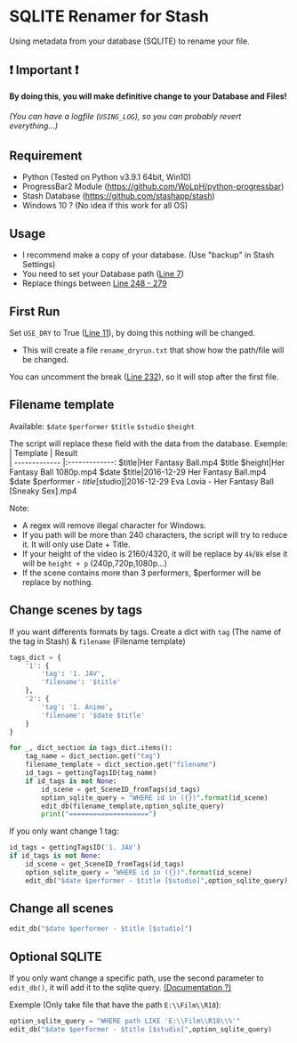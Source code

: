# SQLITE Renamer for Stash
Using metadata from your database (SQLITE) to rename your file.

## :exclamation: Important :exclamation:
**By doing this, you will make definitive change to your Database and Files!** 
###### (You can have a logfile (`USING_LOG`), so you can probably revert everything...)


## Requirement
- Python (Tested on Python v3.9.1 64bit, Win10)
- ProgressBar2 Module (https://github.com/WoLpH/python-progressbar)
- Stash Database (https://github.com/stashapp/stash)
- Windows 10 ? (No idea if this work for all OS)

## Usage

- I recommend make a copy of your database. (Use "backup" in Stash Settings)
- You need to set your Database path ([Line 7](Stash_Sqlite_Renamer.py#L7))
- Replace things between [Line 248 - 279](Stash_Sqlite_Renamer.py#L248)


## First Run
Set `USE_DRY` to True ([Line 11](Stash_Sqlite_Renamer.py#L11)), by doing this nothing will be changed.
- This will create a file `rename_dryrun.txt` that show how the path/file will be changed.

You can uncomment the break ([Line 232](Stash_Sqlite_Renamer.py#L232)), so it will stop after the first file.

## Filename template
Available: `$date` `$performer` `$title` `$studio` `$height`

The script will replace these field with the data from the database.
Exemple:
| Template        | Result           
| ------------- |:-------------:
$title|Her Fantasy Ball.mp4
$title $height|Her Fantasy Ball 1080p.mp4
$date $title|2016-12-29 Her Fantasy Ball.mp4
$date $performer - $title [$studio]|2016-12-29 Eva Lovia - Her Fantasy Ball [Sneaky Sex].mp4

Note: 
- A regex will remove illegal character for Windows.
- If you path will be more than 240 characters, the script will try to reduce it. It will only use Date + Title.
- If your height of the video is 2160/4320, it will be replace by `4k`/`8k` else it will be `height + p` (240p,720p,1080p...)
- If the scene contains more than 3 performers, $performer will be replace by nothing.

## Change scenes by tags

If you want differents formats by tags. Create a dict with `tag` (The name of the tag in Stash) & `filename` (Filename template)
```py
tags_dict = {
    '1': {
        'tag': '1. JAV',
        'filename': '$title'
    },
    '2': {
        'tag': '1. Anime',
        'filename': '$date $title'
    }
}

for _, dict_section in tags_dict.items():
    tag_name = dict_section.get("tag")
    filename_template = dict_section.get("filename")
    id_tags = gettingTagsID(tag_name)
    if id_tags is not None:
        id_scene = get_SceneID_fromTags(id_tags)
        option_sqlite_query = "WHERE id in ({})".format(id_scene)
        edit_db(filename_template,option_sqlite_query)
        print("====================")
```

If you only want change 1 tag:
```py
id_tags = gettingTagsID('1. JAV')
if id_tags is not None:
    id_scene = get_SceneID_fromTags(id_tags)
    option_sqlite_query = "WHERE id in ({})".format(id_scene)
    edit_db("$date $performer - $title [$studio]",option_sqlite_query)
```
## Change all scenes

```py
edit_db("$date $performer - $title [$studio]")
```

## Optional SQLITE

If you only want change a specific path, use the second parameter to `edit_db()`, it will add it to the sqlite query. [(Documentation ?)](https://www.tutorialspoint.com/sqlite/sqlite_where_clause.htm)

Exemple (Only take file that have the path `E:\\Film\\R18`):
```py
option_sqlite_query = "WHERE path LIKE 'E:\\Film\\R18\\%'"
edit_db("$date $performer - $title [$studio]",option_sqlite_query)
```

